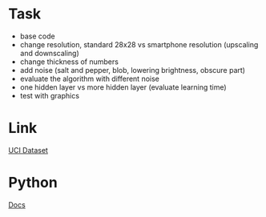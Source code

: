 # Task

- base code
- change resolution, standard 28x28 vs smartphone resolution (upscaling and downscaling)
- change thickness of numbers
- add noise (salt and pepper, blob, lowering brightness, obscure part)
- evaluate the algorithm with different noise
- one hidden layer vs more hidden layer (evaluate learning time)
- test with graphics

# Link
[UCI Dataset]()

# Python
[Docs](https://wiki.python.org/moin/DocumentationTools#:~:text=Automatic%20Python%20API%20documentation%20generation%20tools%201%20autosummary%2C,484%20type%20annotations%2C%20custom%20templates%20...%20Altri%20elementi)